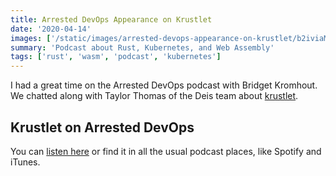 ```yaml
---
title: Arrested DevOps Appearance on Krustlet
date: '2020-04-14'
images: ['/static/images/arrested-devops-appearance-on-krustlet/b2iviaMJtoU.jpg']
summary: 'Podcast about Rust, Kubernetes, and Web Assembly'
tags: ['rust', 'wasm', 'podcast', 'kubernetes']
---
```


I had a great time on the Arrested DevOps podcast with Bridget Kromhout.
We chatted along with Taylor Thomas of the Deis team about [krustlet](https://github.com/deislabs/krustlet).

## Krustlet on Arrested DevOps

You can [listen here](https://www.arresteddevops.com/krustlet/) or find it in all the usual podcast places, like Spotify and iTunes.

